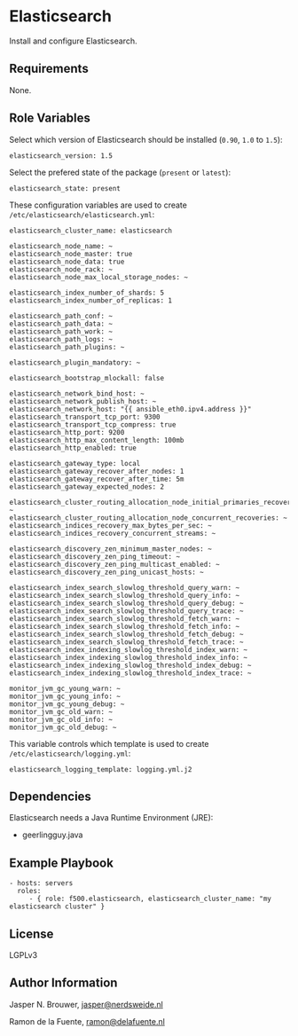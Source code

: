 Elasticsearch
=============

Install and configure Elasticsearch.

Requirements
------------

None.

Role Variables
--------------

Select which version of Elasticsearch should be installed (`0.90`, `1.0` to `1.5`):

    elasticsearch_version: 1.5

Select the prefered state of the package (`present` or `latest`):

    elasticsearch_state: present

These configuration variables are used to create `/etc/elasticsearch/elasticsearch.yml`:

    elasticsearch_cluster_name: elasticsearch

    elasticsearch_node_name: ~
    elasticsearch_node_master: true
    elasticsearch_node_data: true
    elasticsearch_node_rack: ~
    elasticsearch_node_max_local_storage_nodes: ~

    elasticsearch_index_number_of_shards: 5
    elasticsearch_index_number_of_replicas: 1

    elasticsearch_path_conf: ~
    elasticsearch_path_data: ~
    elasticsearch_path_work: ~
    elasticsearch_path_logs: ~
    elasticsearch_path_plugins: ~

    elasticsearch_plugin_mandatory: ~

    elasticsearch_bootstrap_mlockall: false

    elasticsearch_network_bind_host: ~
    elasticsearch_network_publish_host: ~
    elasticsearch_network_host: "{{ ansible_eth0.ipv4.address }}"
    elasticsearch_transport_tcp_port: 9300
    elasticsearch_transport_tcp_compress: true
    elasticsearch_http_port: 9200
    elasticsearch_http_max_content_length: 100mb
    elasticsearch_http_enabled: true

    elasticsearch_gateway_type: local
    elasticsearch_gateway_recover_after_nodes: 1
    elasticsearch_gateway_recover_after_time: 5m
    elasticsearch_gateway_expected_nodes: 2

    elasticsearch_cluster_routing_allocation_node_initial_primaries_recoveries: ~
    elasticsearch_cluster_routing_allocation_node_concurrent_recoveries: ~
    elasticsearch_indices_recovery_max_bytes_per_sec: ~
    elasticsearch_indices_recovery_concurrent_streams: ~

    elasticsearch_discovery_zen_minimum_master_nodes: ~
    elasticsearch_discovery_zen_ping_timeout: ~
    elasticsearch_discovery_zen_ping_multicast_enabled: ~
    elasticsearch_discovery_zen_ping_unicast_hosts: ~

    elasticsearch_index_search_slowlog_threshold_query_warn: ~
    elasticsearch_index_search_slowlog_threshold_query_info: ~
    elasticsearch_index_search_slowlog_threshold_query_debug: ~
    elasticsearch_index_search_slowlog_threshold_query_trace: ~
    elasticsearch_index_search_slowlog_threshold_fetch_warn: ~
    elasticsearch_index_search_slowlog_threshold_fetch_info: ~
    elasticsearch_index_search_slowlog_threshold_fetch_debug: ~
    elasticsearch_index_search_slowlog_threshold_fetch_trace: ~
    elasticsearch_index_indexing_slowlog_threshold_index_warn: ~
    elasticsearch_index_indexing_slowlog_threshold_index_info: ~
    elasticsearch_index_indexing_slowlog_threshold_index_debug: ~
    elasticsearch_index_indexing_slowlog_threshold_index_trace: ~

    monitor_jvm_gc_young_warn: ~
    monitor_jvm_gc_young_info: ~
    monitor_jvm_gc_young_debug: ~
    monitor_jvm_gc_old_warn: ~
    monitor_jvm_gc_old_info: ~
    monitor_jvm_gc_old_debug: ~

This variable controls which template is used to create `/etc/elasticsearch/logging.yml`:

    elasticsearch_logging_template: logging.yml.j2

Dependencies
------------

Elasticsearch needs a Java Runtime Environment (JRE):

- geerlingguy.java

Example Playbook
----------------

    - hosts: servers
      roles:
         - { role: f500.elasticsearch, elasticsearch_cluster_name: "my elasticsearch cluster" }

License
-------

LGPLv3

Author Information
------------------

Jasper N. Brouwer, jasper@nerdsweide.nl

Ramon de la Fuente, ramon@delafuente.nl
